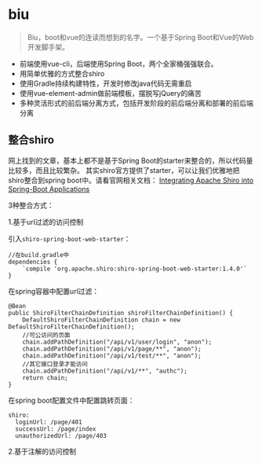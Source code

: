 # biu

>Biu，boot和vue的连读而想到的名字。一个基于Spring Boot和Vue的Web开发脚手架。

- 前端使用vue-cli，后端使用Spring Boot，两个全家桶强强联合。
- 用简单优雅的方式整合shiro
- 使用Gradle持续构建特性，开发时修改java代码无需重启
- 使用vue-element-admin做前端模板，摆脱写jQuery的痛苦
- 多种灵活形式的前后端分离方式，包括开发阶段的前后端分离和部署的前后端分离

## 整合shiro

网上找到的文章，基本上都不是基于Spring Boot的starter来整合的，所以代码量比较多，而且比较繁杂。
其实shiro官方提供了starter，可以让我们优雅地把shiro整合到spring boot中。请看官网相关文档：
[Integrating Apache Shiro into Spring-Boot Applications](https://shiro.apache.org/spring-boot.html)

3种整合方式：

1.基于url过滤的访问控制

引入`shiro-spring-boot-web-starter`：

~~~
//在build.gradle中
dependencies {
    `compile 'org.apache.shiro:shiro-spring-boot-web-starter:1.4.0'`
}
~~~

在spring容器中配置url过滤：

~~~
@Bean
public ShiroFilterChainDefinition shiroFilterChainDefinition() {
    DefaultShiroFilterChainDefinition chain = new DefaultShiroFilterChainDefinition();
    //可公访问的页面
    chain.addPathDefinition("/api/v1/user/login", "anon");
    chain.addPathDefinition("/api/v1/page/**", "anon");
    chain.addPathDefinition("/api/v1/test/**", "anon");
    //其它接口登录才能访问
    chain.addPathDefinition("/api/v1/**", "authc");
    return chain;
}
~~~

在spring boot配置文件中配置跳转页面：
~~~
shiro:
  loginUrl: /page/401
  successUrl: /page/index
  unauthorizedUrl: /page/403
~~~



2.基于注解的访问控制
